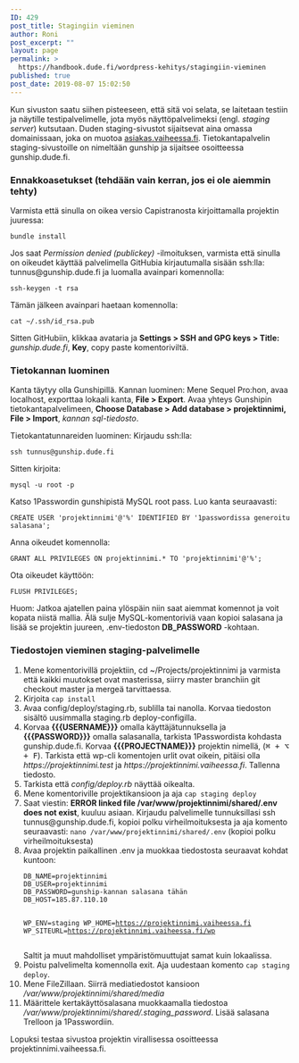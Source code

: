 ```yaml
---
ID: 429
post_title: Stagingiin vieminen
author: Roni
post_excerpt: ""
layout: page
permalink: >
  https://handbook.dude.fi/wordpress-kehitys/stagingiin-vieminen
published: true
post_date: 2019-08-07 15:02:50
---
```

Kun sivuston saatu siihen pisteeseen, että sitä voi selata, se laitetaan testiin ja näytille testipalvelimelle, jota myös näyttöpalvelimeksi (engl. <i>staging server</i>) kutsutaan. Duden staging-sivustot sijaitsevat aina omassa domainissaan, joka on muotoa <a href="https://asiakas.vaiheessa.fi">asiakas.vaiheessa.fi</a>. Tietokantapalvelin staging-sivustoille on nimeltään gunship ja sijaitsee osoitteessa gunship.dude.fi.
<h3>Ennakkoasetukset (tehdään vain kerran, jos ei ole aiemmin tehty)</h3>
Varmista että sinulla on oikea versio Capistranosta kirjoittamalla projektin juuressa:
<pre class="language-bash"><code>bundle install</code></pre>
Jos saat <i>Permission denied (publickey)</i> -ilmoituksen, varmista että sinulla on oikeudet käyttää palvelimella GitHubia kirjautumalla sisään ssh:lla: tunnus@gunship.dude.fi ja luomalla avainpari komennolla:
<pre class="language-bash"><code>ssh-keygen -t rsa</code></pre>
Tämän jälkeen avainpari haetaan komennolla:
<pre class="language-bash"><code>cat ~/.ssh/id_rsa.pub</code></pre>
Sitten GitHubiin, klikkaa avataria ja <b>Settings &gt; SSH and GPG keys &gt; Title:</b> <i>gunship.dude.fi</i>, <b>Key</b>, copy paste komentoriviltä.
<h3>Tietokannan luominen</h3>
Kanta täytyy olla Gunshipillä. Kannan luominen: Mene Sequel Pro:hon, avaa localhost, exporttaa lokaali kanta, <b>File &gt; Export</b>. Avaa yhteys Gunshipin tietokantapalvelimeen, <b>Choose Database &gt; Add database &gt; projektinnimi, File &gt; Import</b>, <i>kannan sql-tiedosto</i>.

Tietokantatunnareiden luominen: Kirjaudu ssh:lla:
<pre class="language-bash"><code>ssh tunnus@gunship.dude.fi</code></pre>
Sitten kirjoita:
<pre class="language-bash"><code>mysql -u root -p</code></pre>
Katso 1Passwordin gunshipistä MySQL root pass. Luo kanta seuraavasti:
<pre class="language-bash"><code>CREATE USER 'projektinnimi'@'%' IDENTIFIED BY '1passwordissa generoitu salasana';</code></pre>
Anna oikeudet komennolla:
<pre class="language-bash"><code>GRANT ALL PRIVILEGES ON projektinnimi.* TO 'projektinnimi'@'%';</code></pre>
Ota oikeudet käyttöön:
<pre class="language-bash"><code>FLUSH PRIVILEGES;</code></pre>
Huom: Jatkoa ajatellen paina ylöspäin niin saat aiemmat komennot ja voit kopata niistä mallia. Älä sulje MySQL-komentoriviä vaan kopioi salasana ja lisää se projektin juureen, .env-tiedoston <b>DB_PASSWORD</b> -kohtaan.
<h3>Tiedostojen vieminen staging-palvelimelle</h3>
<ol>
 	<li>Mene komentorivillä projektiin, cd ~/Projects/projektinnimi ja varmista että kaikki muutokset ovat masterissa, siirry master branchiin git checkout master ja mergeä tarvittaessa.</li>
 	<li>Kirjoita <code>cap install</code></li>
 	<li>Avaa config/deploy/staging.rb, sublilla tai nanolla. Korvaa tiedoston sisältö uusimmalla staging.rb deploy-configilla.</li>
 	<li>Korvaa <b>{{{USERNAME}}}</b> omalla käyttäjätunnuksella ja <b>{{{PASSWORD}}}</b> omalla salasanalla, tarkista 1Passwordista kohdasta gunship.dude.fi. Korvaa <b>{{{PROJECTNAME}}}</b> projektin nimellä, (<kbd><kbd>⌘</kbd> <span>+</span> <kbd>⌥</kbd> <span>+</span> <kbd>F</kbd></kbd>). Tarkista että wp-cli komentojen urlit ovat oikein, pitäisi olla <i>https://projektinnimi.test</i> ja <i>https://projektinnimi.vaiheessa.fi</i>. Tallenna tiedosto.</li>
 	<li>Tarkista että <i>config/deploy.rb</i> näyttää oikealta.</li>
 	<li>Mene komentoriville projektikansioon ja aja <code>cap staging deploy</code></li>
 	<li>Saat viestin: <b>ERROR linked file /var/www/projektinnimi/shared/.env does not exist</b>, kuuluu asiaan. Kirjaudu palvelimelle tunnuksillasi ssh tunnus@gunship.dude.fi, kopioi polku virheilmoituksesta ja aja komento seuraavasti: <code>nano /var/www/projektinnimi/shared/.env</code> (kopioi polku virheilmoituksesta)</li>
 	<li>Avaa projektin paikallinen .env ja muokkaa tiedostosta seuraavat kohdat kuntoon:
<pre class="language-bash"><code>DB_NAME=projektinnimi
DB_USER=projektinnimi
DB_PASSWORD=gunship-kannan salasana tähän
DB_HOST=185.87.110.10

WP_ENV=staging
WP_HOME=https://projektinnimi.vaiheessa.fi
WP_SITEURL=https://projektinnimi.vaiheessa.fi/wp
</code></pre>
Saltit ja muut mahdolliset ympäristömuuttujat samat kuin lokaalissa.</li>
 	<li>Poistu palvelimelta komennolla exit. Aja uudestaan komento <code>cap staging deploy</code>.</li>
 	<li>Mene FileZillaan. Siirrä mediatiedostot kansioon <i>/var/www/projektinnimi/shared/media</i></li>
 	<li>Määrittele kertakäyttösalasana muokkaamalla tiedostoa <i>/var/www/projektinnimi/shared/.staging_password</i>. Lisää salasana Trelloon ja 1Passwordiin.</li>
</ol>
Lopuksi testaa sivustoa projektin virallisessa osoitteessa projektinnimi.vaiheessa.fi.
